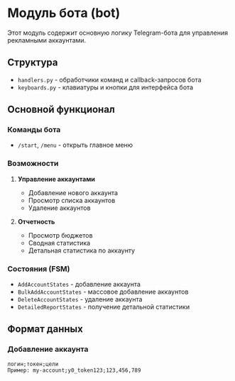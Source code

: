 # Модуль бота (bot)

Этот модуль содержит основную логику Telegram-бота для управления рекламными аккаунтами.

## Структура

- `handlers.py` - обработчики команд и callback-запросов бота
- `keyboards.py` - клавиатуры и кнопки для интерфейса бота

## Основной функционал

### Команды бота
- `/start`, `/menu` - открыть главное меню

### Возможности
1. **Управление аккаунтами**
   - Добавление нового аккаунта
   - Просмотр списка аккаунтов
   - Удаление аккаунтов

2. **Отчетность**
   - Просмотр бюджетов
   - Сводная статистика
   - Детальная статистика по аккаунту

### Состояния (FSM)
- `AddAccountStates` - добавление аккаунта
- `BulkAddAccountStates` - массовое добавление аккаунтов
- `DeleteAccountStates` - удаление аккаунта
- `DetailedReportStates` - получение детальной статистики

## Формат данных

### Добавление аккаунта
```
логин;токен;цели
Пример: my-account;y0_token123;123,456,789
```

